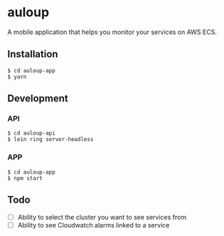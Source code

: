 # auloup
A mobile application that helps you monitor your services on AWS ECS.

## Installation

    $ cd auloup-app
    $ yarn
    
## Development

### API
    
    $ cd auloup-api
    $ lein ring server-headless
    
### APP
    
    $ cd auloup-app
    $ npm start
    
## Todo

- [ ] Ability to select the cluster you want to see services from
- [ ] Ability to see Cloudwatch alarms linked to a service
